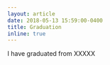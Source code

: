 ```yaml
---
layout: article
date: 2018-05-13 15:59:00-0400
title: Graduation
inline: true
---
```


I have graduated from XXXXX
